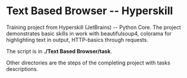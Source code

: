 # Text Based Browser -- Hyperskill
Training project from Hyperskill (JetBrains) -- Python Core. The project demonstrates basic skills in work with beautifulsoup4, colorama for highlighting text in output, HTTP-basics through requests.

The script is in **./Text Based Browser/task**.

Other directories are the steps of the completing project with tasks descriptions.
